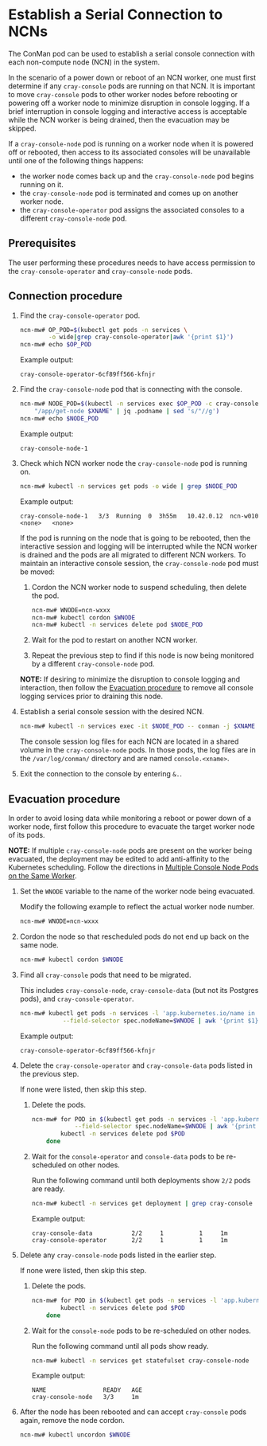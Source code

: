 # Establish a Serial Connection to NCNs

The ConMan pod can be used to establish a serial console connection with each non-compute node (NCN) in the system.

In the scenario of a power down or reboot of an NCN worker, one must first determine if any `cray-console` pods
are running on that NCN. It is important to move `cray-console` pods to other worker nodes before rebooting or
powering off a worker node to minimize disruption in console logging. If a brief interruption in console logging
and interactive access is acceptable while the NCN worker is being drained, then the evacuation may be skipped.

If a `cray-console-node` pod is running on a worker node when it is powered off or rebooted, then access to its
associated consoles will be unavailable until one of the following things happens:

* the worker node comes back up and the `cray-console-node` pod begins running on it.
* the `cray-console-node` pod is terminated and comes up on another worker node.
* the `cray-console-operator` pod assigns the associated consoles to a different `cray-console-node` pod.

## Prerequisites

The user performing these procedures needs to have access permission to the `cray-console-operator` and `cray-console-node` pods.

## Connection procedure

1. Find the `cray-console-operator` pod.

    ```bash
    ncn-mw# OP_POD=$(kubectl get pods -n services \
            -o wide|grep cray-console-operator|awk '{print $1}')
    ncn-mw# echo $OP_POD
    ```

    Example output:

    ```text
    cray-console-operator-6cf89ff566-kfnjr
    ```

1. Find the `cray-console-node` pod that is connecting with the console.

    ```bash
    ncn-mw# NODE_POD=$(kubectl -n services exec $OP_POD -c cray-console-operator -- sh -c \
        "/app/get-node $XNAME" | jq .podname | sed 's/"//g')
    ncn-mw# echo $NODE_POD
    ```

    Example output:

    ```text
    cray-console-node-1
    ```

1. Check which NCN worker node the `cray-console-node` pod is running on.

    ```bash
    ncn-mw# kubectl -n services get pods -o wide | grep $NODE_POD
    ```

    Example output:

    ```text
    cray-console-node-1   3/3  Running  0  3h55m   10.42.0.12  ncn-w010   <none>   <none>
    ```

    If the pod is running on the node that is going to be rebooted, then the interactive session
    and logging will be interrupted while the NCN worker is drained and the pods are all
    migrated to different NCN workers. To maintain an interactive console session, the
    `cray-console-node` pod must be moved:

    1. Cordon the NCN worker node to suspend scheduling, then delete the pod.

        ```bash
        ncn-mw# WNODE=ncn-wxxx
        ncn-mw# kubectl cordon $WNODE
        ncn-mw# kubectl -n services delete pod $NODE_POD
        ```

    1. Wait for the pod to restart on another NCN worker.

    1. Repeat the previous step to find if this node is now being monitored by a different `cray-console-node` pod.

    **NOTE:** If desiring to minimize the disruption to console logging and interaction,
    then follow the [Evacuation procedure](#evacuation-procedure) to remove all console
    logging services prior to draining this node.

1. Establish a serial console session with the desired NCN.

    ```bash
    ncn-mw# kubectl -n services exec -it $NODE_POD -- conman -j $XNAME
    ```

    The console session log files for each NCN are located in a shared volume in the `cray-console-node` pods.
    In those pods, the log files are in the `/var/log/conman/` directory and are named `console.<xname>`.

1. Exit the connection to the console by entering `&.`.

## Evacuation procedure

In order to avoid losing data while monitoring a reboot or power down of a worker node,
first follow this procedure to evacuate the target worker node of its pods.

**NOTE:** If multiple `cray-console-node` pods are present on the worker being evacuated, the
deployment may be edited to add anti-affinity to the Kubernetes scheduling. Follow the directions
in [Multiple Console Node Pods on the Same Worker](../../troubleshooting/known_issues/Multiple_Console_Node_Pods_on_the_Same_Worker.md).

1. Set the `WNODE` variable to the name of the worker node being evacuated.

    Modify the following example to reflect the actual worker node number.

    ```bash
    ncn-mw# WNODE=ncn-wxxx
    ```

1. Cordon the node so that rescheduled pods do not end up back on the same node.

    ```bash
    ncn-mw# kubectl cordon $WNODE
    ```

1. Find all `cray-console` pods that need to be migrated.

    This includes `cray-console-node`, `cray-console-data` (but not its Postgres pods), and `cray-console-operator`.

    ```bash
    ncn-mw# kubectl get pods -n services -l 'app.kubernetes.io/name in (cray-console-node, cray-console-data, cray-console-operator)' \
                --field-selector spec.nodeName=$WNODE | awk '{print $1}'
    ```

    Example output:

    ```text
    cray-console-operator-6cf89ff566-kfnjr
    ```

1. Delete the `cray-console-operator` and `cray-console-data` pods listed in the previous step.

    If none were listed, then skip this step.

    1. Delete the pods.

        ```bash
        ncn-mw# for POD in $(kubectl get pods -n services -l 'app.kubernetes.io/name in (cray-console-data, cray-console-operator)' \
                    --field-selector spec.nodeName=$WNODE | awk '{print $1}'); do
                kubectl -n services delete pod $POD
            done
        ```

    1. Wait for the `console-operator` and `console-data` pods to be re-scheduled on other nodes.

        Run the following command until both deployments show `2/2` pods are ready.

        ```bash
        ncn-mw# kubectl -n services get deployment | grep cray-console
        ```

        Example output:

        ```text
        cray-console-data           2/2     1          1     1m
        cray-console-operator       2/2     1          1     1m
        ```

1. Delete any `cray-console-node` pods listed in the earlier step.

    If none were listed, then skip this step.

    1. Delete the pods.

        ```bash
        ncn-mw# for POD in $(kubectl get pods -n services -l 'app.kubernetes.io/name=cray-console-node' --field-selector spec.nodeName=$WNODE | awk '{print $1}'); do
                kubectl -n services delete pod $POD
            done
        ```

    1. Wait for the `console-node` pods to be re-scheduled on other nodes.

        Run the following command until all pods show ready.

        ```bash
        ncn-mw# kubectl -n services get statefulset cray-console-node
        ```

        Example output:

        ```text
        NAME                READY   AGE
        cray-console-node   3/3     1m
        ```

1. After the node has been rebooted and can accept `cray-console` pods again, remove the node cordon.

    ```bash
    ncn-mw# kubectl uncordon $WNODE
    ```
